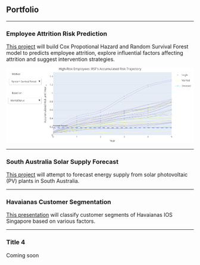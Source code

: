 ## Portfolio

---

### Employee Attrition Risk Prediction

[This project](https://nbviewer.org/github/ShuuheiAlb/shuuheialb.github.io/blob/main/projects/employee-attrition-risk/prediction.ipynb) will build Cox Propotional Hazard and Random Survival Forest model to predicts employee attrition, explore influential factors affecting attrition and suggest intervention strategies.

<img src="images/employee_attrition_1.png?raw=true"/>

---

### South Australia Solar Supply Forecast

[This project](https://nbviewer.org/github/ShuuheiAlb/shuuheialb.github.io/blob/main/projects/sa-solar-supply/forecast.ipynb) will attempt to forecast energy supply from solar photovoltaic (PV) plants in South Australia.

---

### Havaianas Customer Segmentation

[This presentation](https://public.tableau.com/app/profile/edwin.s8490/viz/CustomerSegmentationfromHavaianasPOSReceipts/Report) will classify customer segments of Havaianas IOS Singapore based on various factors.

---

### Title 4

Coming soon

